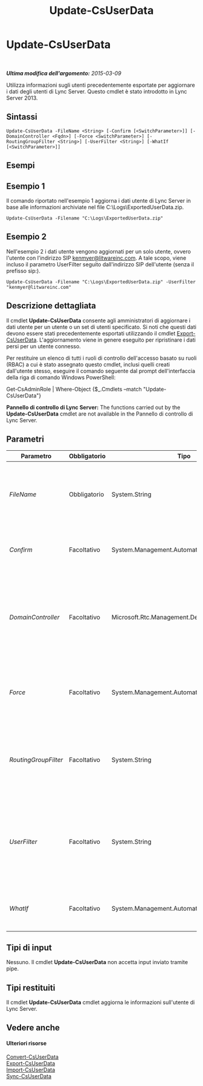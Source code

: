 ﻿---
title: Update-CsUserData
TOCTitle: Update-CsUserData
ms:assetid: e3cb48e9-9b5e-4c73-ab54-4aea16533ed8
ms:mtpsurl: https://technet.microsoft.com/it-it/library/JJ205358(v=OCS.15)
ms:contentKeyID: 49302281
ms.date: 08/24/2015
mtps_version: v=OCS.15
ms.translationtype: HT
---

# Update-CsUserData

 

_**Ultima modifica dell'argomento:** 2015-03-09_

Utilizza informazioni sugli utenti precedentemente esportate per aggiornare i dati degli utenti di Lync Server. Questo cmdlet è stato introdotto in Lync Server 2013.

## Sintassi

    Update-CsUserData -FileName <String> [-Confirm [<SwitchParameter>]] [-DomainController <Fqdn>] [-Force <SwitchParameter>] [-RoutingGroupFilter <String>] [-UserFilter <String>] [-WhatIf [<SwitchParameter>]]

## Esempi

## Esempio 1

Il comando riportato nell'esempio 1 aggiorna i dati utente di Lync Server in base alle informazioni archiviate nel file C:\\Logs\\ExportedUserData.zip.

    Update-CsUserData -Filename "C:\Logs\ExportedUserData.zip"

## Esempio 2

Nell'esempio 2 i dati utente vengono aggiornati per un solo utente, ovvero l'utente con l'indirizzo SIP kenmyer@litwareinc.com. A tale scopo, viene incluso il parametro UserFilter seguito dall'indirizzo SIP dell'utente (senza il prefisso sip:).

    Update-CsUserData -Filename "C:\Logs\ExportedUserData.zip" -UserFilter "kenmyer@litwareinc.com"

## Descrizione dettagliata

Il cmdlet **Update-CsUserData** consente agli amministratori di aggiornare i dati utente per un utente o un set di utenti specificato. Si noti che questi dati devono essere stati precedentemente esportati utilizzando il cmdlet [Export-CsUserData](export-csuserdata.md). L'aggiornamento viene in genere eseguito per ripristinare i dati persi per un utente connesso.

Per restituire un elenco di tutti i ruoli di controllo dell'accesso basato su ruoli (RBAC) a cui è stato assegnato questo cmdlet, inclusi quelli creati dall'utente stesso, eseguire il comando seguente dal prompt dell'interfaccia della riga di comando Windows PowerShell:

Get-CsAdminRole | Where-Object {$\_.Cmdlets –match "Update-CsUserData"}

**Pannello di controllo di Lync Server:** The functions carried out by the **Update-CsUserData** cmdlet are not available in the Pannello di controllo di Lync Server.

## Parametri


<table>
<colgroup>
<col style="width: 25%" />
<col style="width: 25%" />
<col style="width: 25%" />
<col style="width: 25%" />
</colgroup>
<thead>
<tr class="header">
<th>Parametro</th>
<th>Obbligatorio</th>
<th>Tipo</th>
<th>Descrizione</th>
</tr>
</thead>
<tbody>
<tr class="odd">
<td><p><em>FileName</em></p></td>
<td><p>Obbligatorio</p></td>
<td><p>System.String</p></td>
<td><p>Percorso completo del file .ZIP o .XML contenente i dati utente da aggiornare. Ad esempio:</p>
<p>-FileName \ldblquote C:\Data\Lync2010.zip&quot;</p></td>
</tr>
<tr class="even">
<td><p><em>Confirm</em></p></td>
<td><p>Facoltativo</p></td>
<td><p>System.Management.Automation.SwitchParameter</p></td>
<td><p>Viene visualizzata una richiesta di conferma prima di eseguire il comando.</p></td>
</tr>
<tr class="odd">
<td><p><em>DomainController</em></p></td>
<td><p>Facoltativo</p></td>
<td><p>Microsoft.Rtc.Management.Deploy.Fqdn</p></td>
<td><p>Consente agli amministratori di specificare il nome FQDN del controller di dominio da utilizzare quando si esegue il cmdlet <strong>Update-CsUserData</strong>. Se non viene specificato, il cmdlet utilizzerà il primo controller di dominio disponibile.</p></td>
</tr>
<tr class="even">
<td><p><em>Force</em></p></td>
<td><p>Facoltativo</p></td>
<td><p>System.Management.Automation.SwitchParameter</p></td>
<td><p>Consente di non visualizzare i messaggi relativi agli errori non irreversibili che possono verificarsi durante l'esecuzione del comando.</p></td>
</tr>
<tr class="odd">
<td><p><em>RoutingGroupFilter</em></p></td>
<td><p>Facoltativo</p></td>
<td><p>System.String</p></td>
<td><p>Consente di aggiornare i dati solo per i gruppi di routing specificati. I gruppi di routing vengono utilizzati per indicare il server front-end utilizzato dagli utenti per la registrazione.</p></td>
</tr>
<tr class="even">
<td><p><em>UserFilter</em></p></td>
<td><p>Facoltativo</p></td>
<td><p>System.String</p></td>
<td><p>Consente di aggiornare i dati per un solo utente. Tale utente viene specificato mediante il relativo indirizzo SIP, senza prefisso sip:. Ad esempio:</p>
<p>-UserFilter &quot;kenmyer@litwareinc.com&quot;</p></td>
</tr>
<tr class="odd">
<td><p><em>WhatIf</em></p></td>
<td><p>Facoltativo</p></td>
<td><p>System.Management.Automation.SwitchParameter</p></td>
<td><p>Descrive ciò che accadrebbe se si eseguisse il comando senza eseguirlo realmente.</p></td>
</tr>
</tbody>
</table>


## Tipi di input

Nessuno. Il cmdlet **Update-CsUserData** non accetta input inviato tramite pipe.

## Tipi restituiti

Il cmdlet **Update-CsUserData** cmdlet aggiorna le informazioni sull'utente di Lync Server.

## Vedere anche

#### Ulteriori risorse

[Convert-CsUserData](convert-csuserdata.md)  
[Export-CsUserData](export-csuserdata.md)  
[Import-CsUserData](import-csuserdata.md)  
[Sync-CsUserData](sync-csuserdata.md)

